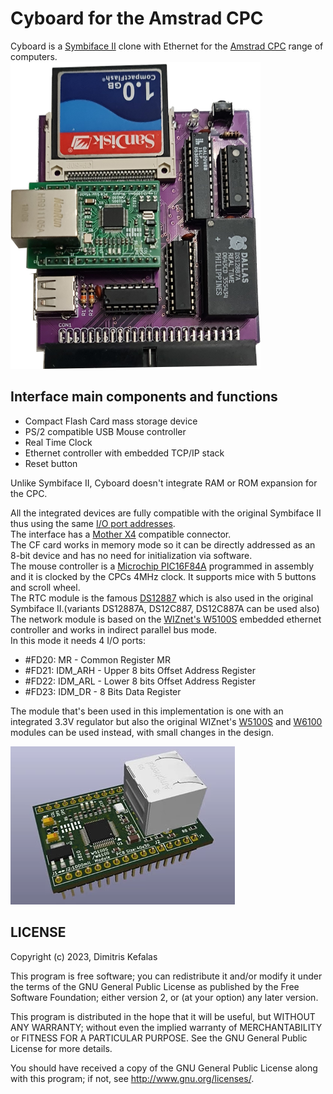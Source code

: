 # Cyboard for the Amstrad CPC
Cyboard is a [Symbiface II](https://www.cpcwiki.eu/index.php/SYMBiFACE_II) clone with Ethernet for the [Amstrad CPC](https://www.cpcwiki.eu/index.php/CPC) range of computers.</br>
![Cyboard v1.1](https://github.com/salafek/cyboard-for-cpc/blob/main/pictures/cyboard-v1.1.png)
## Interface main components and functions
- Compact Flash Card mass storage device
- PS/2 compatible USB Mouse controller
- Real Time Clock
- Ethernet controller with embedded TCP/IP stack
- Reset button

Unlike Symbiface II, Cyboard doesn't integrate RAM or ROM expansion for the CPC.

All the integrated devices are fully compatible with the original Symbiface II thus using the same [I/O port addresses](https://www.cpcwiki.eu/index.php/SYMBiFACE_II:I/O_Map_Summary).</br>
The interface has a [Mother X4](https://cpcrulez.fr/hardware-interface-mother_x4.htm) compatible connector.</br> 
The CF card works in memory mode so it can be directly addressed as an 8-bit device and has no need for initialization via software.</br>
The mouse controller is a [Microchip PIC16F84A](https://www.microchip.com/en-us/product/PIC16F84A) programmed in assembly and it is clocked by the CPCs 4MHz clock. It supports mice with 5 buttons and scroll wheel.</br>
The RTC module is the famous [DS12887](https://www.analog.com/en/products/ds12887.html#product-overview) which is also used in the original Symbiface II.(variants DS12887A, DS12C887, DS12C887A can be used also)</br>
The network module is based on the [WIZnet's W5100S](https://www.wiznet.io/product-item/w5100s/) embedded ethernet controller and works in indirect parallel bus mode.</br>
In this mode it needs 4 I/O ports:
- #FD20: MR - Common Register MR
- #FD21: IDM_ARH - Upper 8 bits Offset Address Register
- #FD22: IDM_ARL - Lower 8 bits Offset Address Register
- #FD23: IDM_DR - 8 Bits Data Register

The module that's been used in this implementation is one with an integrated 3.3V regulator but also the original WIZnet's [W5100S](https://github.com/Wiznet/Hardware-Files-of-WIZnet/tree/master/05_Network_Module/WIZ810SMJ) and [W6100](https://github.com/Wiznet/Hardware-Files-of-WIZnet/tree/master/05_Network_Module/WIZ610MJ) modules can be used instead, with small changes in the design.</br>

![W5100S module](https://github.com/salafek/cyboard-for-cpc/blob/main/pictures/w5100s-module.png)
## LICENSE
Copyright (c) 2023, Dimitris Kefalas

This program is free software; you can redistribute it and/or modify it under the terms of the GNU General Public License as published by the Free Software Foundation; either version 2, or (at your option) any later version.

This program is distributed in the hope that it will be useful, but WITHOUT ANY WARRANTY; without even the implied warranty of MERCHANTABILITY or FITNESS FOR A PARTICULAR PURPOSE. See the GNU General Public License for more details.

You should have received a copy of the GNU General Public License along with this program; if not, see <http://www.gnu.org/licenses/>.
